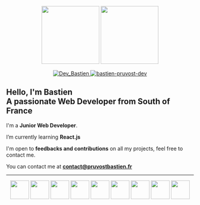 <p align="center">
  <img src="https://github-readme-stats.vercel.app/api/top-langs?username=Dev-BastienPruvost&show_icons=true&locale=en&layout=compact&title_color=fff&text_color=fff&icon_color=fff&bg_color=2C333B&hide_border=true&langs_count=6&card_width=362" height="155">
  <img src="https://github-readme-stats.vercel.app/api?username=Dev-Bastienpruvost&show_icons=true&locale=en&title_color=fff&text_color=fff&icon_color=fff&bg_color=2C333B&hide_border=true&include_all_commits=true&count_private=true&custom_title=GitHub+Stats" height="155">
</p>  
  
<p align="center">
  <a href="https://twitter.com/DevBastien">
    <img src="https://img.shields.io/badge/Twitter-1DA1F2?style=for-the-badge&logo=twitter&logoColor=white" alt="Dev_Bastien" />
  </a>
  <a href="https://www.linkedin.com/in/bastien-pruvost-dev/">
    <img src="https://img.shields.io/badge/LinkedIn-0077B5?style=for-the-badge&logo=linkedin&logoColor=white" alt="bastien-pruvost-dev" />
  </a>
</p>  

<h2>
  Hello, I'm Bastien </br>  
  A passionate Web Developer from South of France
</h2>
  
I'm a **Junior Web Developer**.

<!-- 🔭 I’m currently working on [Project Name](Project Link) -->

I’m currently learning **React.js**

<!-- 👯 I’m looking to collaborate on [Project Name](Project Link) -->

I'm open to **feedbacks and contributions** on all my projects, feel free to contact me.

<!-- 👨‍💻 All of my projects are available at [http://www.portfolio.pruvostbastien.fr/]( http://www.portfolio.pruvostbastien.fr/) (SOON) -->

<!-- 📝 I regularly write articles on [Blog Link](Blog Link) -->

<!-- 💬 Ask me about **Javascript** -->

You can contact me at **contact@pruvostbastien.fr**



<!-- <h4 align="center">Technologies, languages and tools that I use 💻</h4> -->

---

<p align="center">
  <img src="https://cdn.jsdelivr.net/gh/devicons/devicon/icons/html5/html5-plain-wordmark.svg" width="50" height="50" />
  <img src="https://cdn.jsdelivr.net/gh/devicons/devicon/icons/css3/css3-plain-wordmark.svg" width="50" height="50" />
  <img src="https://cdn.jsdelivr.net/gh/devicons/devicon/icons/sass/sass-original.svg" width="50" height="50" />
  <img src="https://cdn.jsdelivr.net/gh/devicons/devicon/icons/javascript/javascript-plain.svg" width="50" height="50" />
  <img src="https://cdn.jsdelivr.net/gh/devicons/devicon/icons/nodejs/nodejs-plain.svg" width="50" height="50" />
  <img src="https://cdn.jsdelivr.net/gh/devicons/devicon/icons/express/express-original-wordmark.svg" width="50" height="50" />
  <img src="https://cdn.jsdelivr.net/gh/devicons/devicon/icons/mongodb/mongodb-plain-wordmark.svg" width="50" height="50" />
  <img src="https://cdn.jsdelivr.net/gh/devicons/devicon/icons/heroku/heroku-plain-wordmark.svg" width="50" height="50" />
  <img src="https://cdn.jsdelivr.net/gh/devicons/devicon/icons/git/git-plain.svg" width="50" height="50" />
</p>

